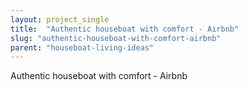 ```yaml
---
layout: project_single
title:  "Authentic houseboat with comfort - Airbnb"
slug: "authentic-houseboat-with-comfort-airbnb"
parent: "houseboat-living-ideas"
---
```

Authentic houseboat with comfort - Airbnb
